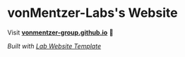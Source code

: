 
# vonMentzer-Labs's Website

Visit **[vonmentzer-group.github.io](https://vonmentzer-group.github.io)** 🚀

_Built with [Lab Website Template](https://greene-lab.gitbook.io/lab-website-template-docs)_

